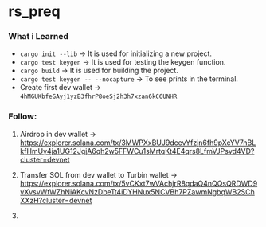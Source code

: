 # rs_preq

### What i Learned
- `cargo init --lib` → It is used for initializing a new project.
- `cargo test keygen` → It is used for testing the keygen function.
- `cargo build` → It is used for building the project.
- `cargo test keygen -- --nocapture` → To see prints in the terminal.
- Create first dev wallet  →  `4hMGUKbfeGAyj1yzB3fhrP8oeSj2h3h7xzan6kC6UNHR`


### Follow:
 1. Airdrop in dev wallet →  https://explorer.solana.com/tx/3MWPXxBUJ9dcevYfzjn6fh9pXcYV7nBLkfHmUy4ja1UG12JgjA6qh2w5FFWCu1sMrtqKt4E4qrs8LfmVJPsvd4VD?cluster=devnet

 2. Transfer SOL from dev wallet to Turbin wallet →  https://explorer.solana.com/tx/5vCKxt7wVAchjrR8qdaQ4nQQsQRDWD9vXvsvWtWZhNiAKcvNzDbeTt4iDYHNux5NCVBh7PZawmNgbqWB2SChXXzH?cluster=devnet

 3. 